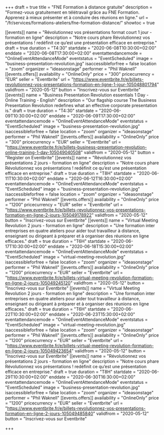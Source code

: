 +++
draft		= true
title		= "FNE Formation à distance gratuite"
description = "Formez-vous gratuitement en télétravail grâce au FNE Formation. Apprenez à mieux présenter et à conduire des réunions en ligne."
url	 		= "/fr/services/formations-ateliers/fne-formation-distance/"
showtoc		= true

[[events]]
	name		= "Révolutionnez vos présentations format court 1 jour - formation en ligne"
	description	= "Notre cours phare Révolutionnez vos présentations ! redéfinit ce qu’est une présentation efficace en entreprise."
	draft		= true
	duration	= "T4:30"
	startdate	= "2020-06-08T10:30:00+02:00"
	enddate		= "2020-06-08T17:30:00+02:00"
	eventattendancemode = "OnlineEventAttendanceMode"
	eventstatus	= "EventScheduled"
	image		= "business-presentation-revolution.jpg"
	isaccessibleforfree = false
	location		= "zoom"
	organizer	= "ideasonstage"
	performer	= "Phil Waknell"
	[[events.offers]]
		availability = "OnlineOnly"
		price		= "300"
		pricecurrency = "EUR"
		seller 		= "Eventbrite"
		url 			= "https://www.eventbrite.fr/e/billets-revolutionnez-vos-presentations-formation-en-ligne-1-jour-105048801794"
		validfrom 	= "2020-05-12"
		button 		= "Inscrivez-vous sur Eventbrite"
[[events]]
	name		= "Business Presentation Revolution essentials 1 Day - Online Training - English"
	description	= "Our flagship course The Business Presentation Revolution redefines what an effective corporate presentation is."
	draft		= true
	duration	= "T4:30"
	startdate	= "2020-06-09T10:30:00+02:00"
	enddate		= "2020-06-09T17:30:00+02:00"
	eventattendancemode = "OnlineEventAttendanceMode"
	eventstatus	= "EventScheduled"
	image		= "business-presentation-revolution.jpg"
	isaccessibleforfree = false
	location		= "zoom"
	organizer	= "ideasonstage"
	performer	= "Phil Waknell"
	[[events.offers]]
		availability = "OnlineOnly"
		price		= "300"
		pricecurrency = "EUR"
		seller 		= "Eventbrite"
		url 			= "https://www.eventbrite.fr/e/billets-business-presentation-revolution-online-training-1-day-105049040508"
		validfrom 	= "2020-05-12"
		button 		= "Register on Eventbrite"
[[events]]
	name		= "Révolutionnez vos présentations 2 jours - formation en ligne"
	description	= "Notre cours phare Révolutionnez vos présentations ! redéfinit ce qu’est une présentation efficace en entreprise."
	draft		= true
	duration	= "T8H"
	startdate	= "2020-06-11T10:30:00+02:00"
	enddate		= "2020-06-12T16:30:00+02:00"
	eventattendancemode = "OnlineEventAttendanceMode"
	eventstatus	= "EventScheduled"
	image		= "business-presentation-revolution.jpg"
	isaccessibleforfree = false
	location		= "zoom"
	organizer	= "ideasonstage"
	performer	= "Phil Waknell"
	[[events.offers]]
		availability = "OnlineOnly"
		price		= "1200"
		pricecurrency = "EUR"
		seller 		= "Eventbrite"
		url 			= "https://www.eventbrite.fr/e/billets-revolutionnez-vos-presentations-formation-en-ligne-2-jours-105049178922"
		validfrom 	= "2020-05-12"
		button 		= "Inscrivez-vous sur Eventbrite"
[[events]]
	name		= "Virtual Meeting Revolution 2 jours - formation en ligne"
	description	= "Une formation inter entreprises en quatre ateliers pour aider tout travailleur à distance, enseignant ou dirigeant à préparer et à organiser des réunions en ligne efficaces."
	draft		= true
	duration	= "T6H"
	startdate	= "2020-06-17T10:30:00+02:00"
	enddate		= "2020-06-18T15:30:00+02:00"
	eventattendancemode = "OnlineEventAttendanceMode"
	eventstatus	= "EventScheduled"
	image		= "virtual-meeting-revolution.jpg"
	isaccessibleforfree = false
	location		= "zoom"
	organizer	= "ideasonstage"
	performer	= "Phil Waknell"
	[[events.offers]]
		availability = "OnlineOnly"
		price		= "1200"
		pricecurrency = "EUR"
		seller 		= "Eventbrite"
		url 			= "https://www.eventbrite.fr/e/billets-virtual-meeting-revolution-formation-en-ligne-2-jours-105049245120"
		validfrom 	= "2020-05-12"
		button 		= "Inscrivez-vous sur Eventbrite"
[[events]]
	name		= "Virtual Meeting Revolution 2 jours - formation en ligne"
	description	= "Une formation inter entreprises en quatre ateliers pour aider tout travailleur à distance, enseignant ou dirigeant à préparer et à organiser des réunions en ligne efficaces."
	draft		= true
	duration	= "T6H"
	startdate	= "2020-06-22T10:30:00+02:00"
	enddate		= "2020-06-23T15:30:00+02:00"
	eventattendancemode = "OnlineEventAttendanceMode"
	eventstatus	= "EventScheduled"
	image		= "virtual-meeting-revolution.jpg"
	isaccessibleforfree = false
	location		= "zoom"
	organizer	= "ideasonstage"
	performer	= "Phil Waknell"
	[[events.offers]]
		availability = "OnlineOnly"
		price		= "1200"
		pricecurrency = "EUR"
		seller 		= "Eventbrite"
		url 			= "https://www.eventbrite.fr/e/billets-virtual-meeting-revolution-formation-en-ligne-2-jours-105049423654"
		validfrom 	= "2020-05-12"
		button 		= "Inscrivez-vous sur Eventbrite"
[[events]]
	name		= "Révolutionnez vos présentations 2 jours - formation en ligne"
	description	= "Notre cours phare Révolutionnez vos présentations ! redéfinit ce qu’est une présentation efficace en entreprise."
	draft		= true
	duration	= "T8H"
	startdate	= "2020-06-29T10:30:00+02:00"
	enddate		= "2020-06-30T16:30:00+02:00"
	eventattendancemode = "OnlineEventAttendanceMode"
	eventstatus	= "EventScheduled"
	image		= "business-presentation-revolution.jpg"
	isaccessibleforfree = false
	location		= "zoom"
	organizer	= "ideasonstage"
	performer	= "Phil Waknell"
	[[events.offers]]
		availability = "OnlineOnly"
		price		= "1200"
		pricecurrency = "EUR"
		seller 		= "Eventbrite"
		url 			= "https://www.eventbrite.fr/e/billets-revolutionnez-vos-presentations-formation-en-ligne-2-jours-105049485840"
		validfrom 	= "2020-05-12"
		button 		= "Inscrivez-vous sur Eventbrite"
		
+++
